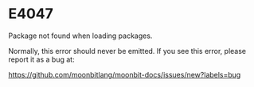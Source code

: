 # E4047

Package not found when loading packages.

Normally, this error should never be emitted. If you see this error, please
report it as a bug at:

<https://github.com/moonbitlang/moonbit-docs/issues/new?labels=bug>
